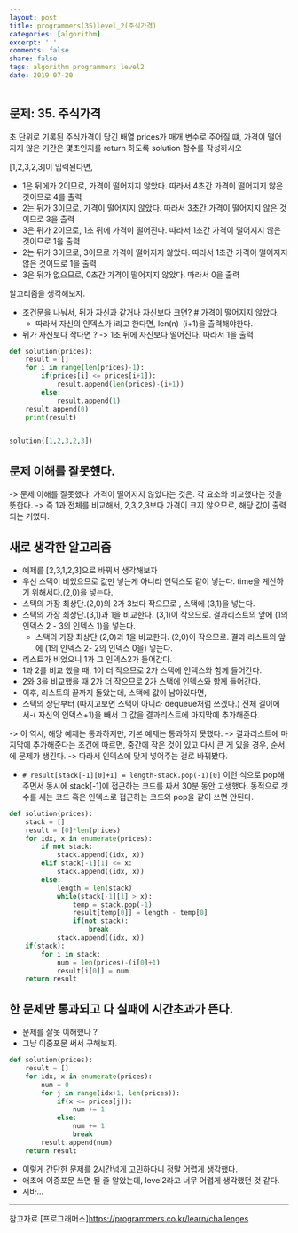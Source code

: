 ```yaml
---
layout: post
title: programmers(35)level_2(주식가격)
categories: [algorithm]
excerpt: ' '
comments: false
share: false
tags: algorithm programmers level2
date: 2019-07-20
---
```


## 문제: 35. 주식가격

초 단위로 기록된 주식가격이 담긴 배열 prices가 매개 변수로 주어질 떄, 가격이 떨어지지 않은 기간은 몇초인지를 return 하도록 solution 함수를 작성하시오

[1,2,3,2,3]이 입력된다면,

- 1은 뒤에가 2이므로, 가격이 떨어지지 않았다. 따라서 4초간 가격이 떨어지지 않은 것이므로 4를 출력
- 2는 뒤가 3이므로, 가격이 떨어지지 않았다. 따라서 3초간 가격이 떨어지지 않은 것이므로 3을 출력
- 3은 뒤가 2이므로, 1초 뒤에 가격이 떨어진다. 따라서 1초간 가격이 떨어지지 않은 것이므로 1을 출력
- 2는 뒤가 3이므로, 3이므로 가격이 떨어지지 않았다. 따라서 1초간 가격이 떨어지지 않은 것이므로 1을 출력
- 3은 뒤가 없으므로, 0초간 가격이 떨어지지 않았다. 따라서 0을 출력

알고리즘을 생각해보자.

- 조건문을 나눠서, 뒤가 자신과 같거나 자신보다 크면? # 가격이 떨어지지 않았다.
  - 따라서 자신의 인덱스가 i라고 한다면, len(n)-(i+1)을 출력해야한다.
- 뒤가 자신보다 작다면 ? -> 1초 뒤에 자신보다 떨어진다. 따라서 1을 출력

```python
def solution(prices):
    result = []
    for i in range(len(prices)-1):
        if(prices[i] <= prices[i+1]):
            result.append(len(prices)-(i+1))
        else:
            result.append(1)
    result.append(0)
    print(result)


solution([1,2,3,2,3])

```

## 문제 이해를 잘못했다.

-> 문제 이해를 잘못했다. 가격이 떨어지지 않았다는 것은. 각 요소와 비교했다는 것을 뜻한다.
-> 즉 1과 전체를 비교해서, 2,3,2,3보다 가격이 크지 않으므로, 해당 값이 출력되는 거였다.

## 새로 생각한 알고리즘

- 예제를 [2,3,1,2,3]으로 바꿔서 생각해보자
- 우선 스택이 비었으므로 값만 넣는게 아니라 인덱스도 같이 넣는다. time을 계산하기 위해서다.(2,0)을 넣는다.
- 스택의 가장 최상단.(2,0)의 2가 3보다 작으므로 , 스택에 (3,1)을 넣는다.
- 스택의 가장 최상단.(3,1)과 1을 비교한다. (3,1)이 작으므로. 결과리스트의 앞에 (1의 인덱스 2 - 3의 인덱스 1)을 넣는다.
  - 스택의 가장 최상단 (2,0)과 1을 비교한다. (2,0)이 작으므로. 결과 리스트의 앞에 (1의 인덱스 2- 2의 인덱스 0을) 넣는다.
- 리스트가 비었으니 1과 그 인덱스2가 들어간다.
- 1과 2를 비교 했을 때, 1이 더 작으므로 2가 스택에 인덱스와 함께 들어간다.
- 2와 3을 비교했을 때 2가 더 작으므로 2가 스택에 인덱스와 함께 들어간다.
- 이후, 리스트의 끝까지 돌았는데, 스택에 값이 남아있다면,
- 스택의 상단부터 (따지고보면 스택이 아니라 dequeue처럼 쓰겠다.) 전체 길이에서-( 자신의 인덱스+1)을 빼서 그 값을 결과리스트에 마지막에 추가해준다.

-> 이 역시, 해당 예제는 통과하지만, 기본 예제는 통과하지 못했다.
-> 결과리스트에 마지막에 추가해준다는 조건에 따르면, 중간에 작은 것이 있고 다시 큰 게 있을 경우, 순서에 문제가 생긴다.
-> 따라서 인덱스에 맞게 넣어주는 걸로 바꿔봤다.

- `# result[stack[-1][0]+1] = length-stack.pop(-1)[0]` 이런 식으로 pop해주면서 동시에 stack[-1]에 접근하는 코드를 짜서 30분 동안 고생했다. 동적으로 갯수를 세는 코드 혹은 인덱스로 접근하는 코드와 pop을 같이 쓰면 안된다.

```python
def solution(prices):
    stack = []
    result = [0]*len(prices)
    for idx, x in enumerate(prices):
        if not stack:
            stack.append((idx, x))
        elif stack[-1][1] <= x:
            stack.append((idx, x))
        else:
            length = len(stack)
            while(stack[-1][1] > x):
                temp = stack.pop(-1)
                result[temp[0]] = length - temp[0]
                if(not stack):
                    break
            stack.append((idx, x))
    if(stack):
        for i in stack:
            num = len(prices)-(i[0]+1)
            result[i[0]] = num
    return result

```

## 한 문제만 통과되고 다 실패에 시간초과가 뜬다.

- 문제를 잘못 이해했나 ?
- 그냥 이중포문 써서 구해보자.

```python
def solution(prices):
    result = []
    for idx, x in enumerate(prices):
        num = 0
        for j in range(idx+1, len(prices)):
            if(x <= prices[j]):
                num += 1
            else:
                num += 1
                break
        result.append(num)
    return result
```

- 이렇게 간단한 문제를 2시간넘게 고민하다니 정말 어렵게 생각했다.
- 애초에 이중포문 쓰면 될 줄 알았는데, level2라고 너무 어렵게 생각했던 것 같다.
- 시바...

---

참고자료
[프로그래머스]<https://programmers.co.kr/learn/challenges>
